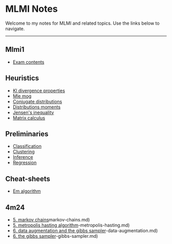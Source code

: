 # MLMI Notes

Welcome to my notes for MLMI and related topics. Use the links below to navigate.

---

## Mlmi1

- [Exam contents](MLMI1/exam-contents.md)

## Heuristics

- [Kl divergence properties](MLMI1/heuristics/KL-divergence-properties.md)
- [Mle mog](MLMI1/heuristics/MLE-MoG.md)
- [Conjugate distributions](MLMI1/heuristics/conjugate-distributions.md)
- [Distributions moments](MLMI1/heuristics/distributions-moments.md)
- [Jensen's inequality](MLMI1/heuristics/jensen's-inequality.md)
- [Matrix calculus](MLMI1/heuristics/matrix-calculus.md)

## Preliminaries

- [Classification](MLMI1/preliminaries/classification.md)
- [Clustering](MLMI1/preliminaries/clustering.md)
- [Inference](MLMI1/preliminaries/inference.md)
- [Regression](MLMI1/preliminaries/regression.md)

## Cheat-sheets

- [Em algorithm](MLMI1/cheat-sheets/EM-algorithm.md)

## 4m24

- [5. markov chains](5)markov-chains.md)
- [5. metropolis hasting algorithm](5.2)-metropolis-hasting.md)
- [6. data augmentation and the gibbs sampler](6)-data-augmentation.md)
- [6. the gibbs sampler](6)-gibbs-sampler.md)
